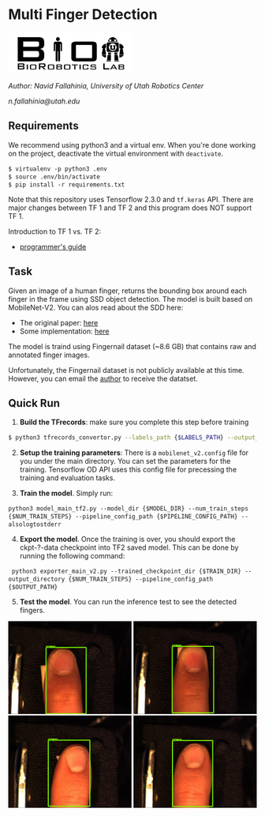 # Multi Finger Detection 
[![alt tag](data/logo.png)](http://robotics.coe.utah.edu/)

_Author: Navid Fallahinia, University of Utah Robotics Center_

_n.fallahinia@utah.edu_

## Requirements

We recommend using python3 and a virtual env. When you're done working on the project, deactivate the virtual environment with `deactivate`.

```
$ virtualenv -p python3 .env
$ source .env/bin/activate
$ pip install -r requirements.txt
```

Note that this repository uses Tensorflow 2.3.0 and `tf.keras` API. There are major changes between TF 1 and TF 2 and this program does NOT support TF 1. 

Introduction to TF 1 vs. TF 2:
- [programmer's guide](https://www.tensorflow.org/guide/migrate)

## Task

Given an image of a human finger, returns the bounding box around each finger in the frame using SSD object detection. The model is built based on MobileNet-V2. You can alos read about the SDD here:

- The original paper: [here](https://arxiv.org/abs/1512.02325)
- Some implementation: [here](https://towardsdatascience.com/understanding-ssd-multibox-real-time-object-detection-in-deep-learning-495ef744fab)

The model is traind using Fingernail dataset (~8.6 GB) that contains raw and annotated finger images. 

Unfortunately, the Fingernail dataset is not publicly available at this time. However, you can email the [author](n.fallahinia@utah.edu) to receive the datatset. 

## Quick Run

1. **Build the TFrecords**: make sure you complete this step before training

```bash
$ python3 tfrecords_convertor.py --labels_path {$LABELS_PATH} --output_path {$OUTPUT_PATH} --image_dir {$IMAGE_DIR}
```

2. **Setup the training parameters**: There is a `mobilenet_v2.config` file for you under the main directory. You can set the parameters for the training. Tensorflow OD API uses this config file for precessing the training and evaluation tasks.

3. **Train the model**. Simply run:
```
python3 model_main_tf2.py --model_dir {$MODEL_DIR} --num_train_steps {$NUM_TRAIN_STEPS} --pipeline_config_path {$PIPELINE_CONFIG_PATH} --alsologtostderr 
```
4. **Export the model**. Once the training is over, you should export the ckpt-?-data checkpoint into TF2 saved model. This can be done by running the following command:
```
 python3 exporter_main_v2.py --trained_checkpoint_dir {$TRAIN_DIR} --output_directory {$NUM_TRAIN_STEPS} --pipeline_config_path {$OUTPUT_PATH} 
```
 5. **Test the model**. You can run the inference test to see the detected fingers.

<p align="center">
    <img src="data/img1.png" width="250" title="">
    <img src="data/img2.png" width="250" alt="">
    <img src="data/img3.png" width="250" alt="">
    <img src="data/img4.png" width="250" alt="">
</p>
